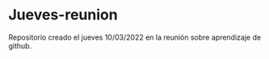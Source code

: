 # Jueves-reunion
Repositorio creado el jueves 10/03/2022 en la reunión sobre aprendizaje de github.
